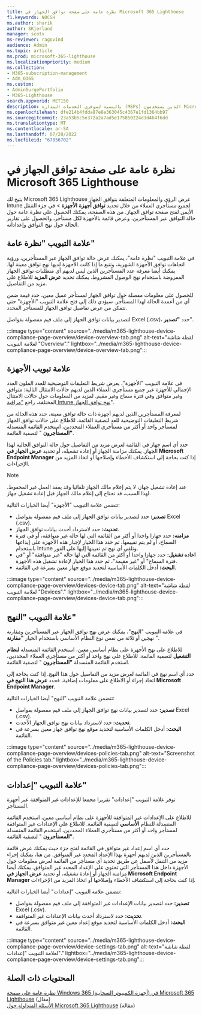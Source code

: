 ```yaml
---
title: نظرة عامة على صفحة توافق الجهاز في Microsoft 365 Lighthouse
f1.keywords: NOCSH
ms.author: sharik
author: SKjerland
manager: scotv
ms-reviewer: ragovind
audience: Admin
ms.topic: article
ms.prod: microsoft-365-lighthouse
ms.localizationpriority: medium
ms.collection:
- M365-subscription-management
- Adm_O365
ms.custom:
- AdminSurgePortfolio
- M365-Lighthouse
search.appverid: MET150
description: بالنسبة لموفري الخدمات المدارة (MSPs) الذين يستخدمون Microsoft 365 Lighthouse، تعرف على صفحة توافق الجهاز.
ms.openlocfilehash: dfe214b4fdda87e8e363045c4367e1fd1364bb97
ms.sourcegitcommit: 23a53b5c5e372a2a7ad5e175850224d3d464f6dd
ms.translationtype: MT
ms.contentlocale: ar-SA
ms.lasthandoff: 07/28/2022
ms.locfileid: "67056702"
---
```

# <a name="overview-of-the-device-compliance-page-in-microsoft-365-lighthouse"></a>نظرة عامة على صفحة توافق الجهاز في Microsoft 365 Lighthouse

يتيح لك Microsoft 365 Lighthouse عرض الرؤى والمعلومات المتعلقة بتوافق الجهاز Intune لجميع مستأجري العملاء من خلال تحديد **توافق أجهزة** **الأجهزة** >  في جزء التنقل الأيمن لفتح صفحة توافق الجهاز. من هذه الصفحة، يمكنك الحصول على نظرة عامة حول حالة التوافق عبر المستأجرين، وعرض قائمة بالأجهزة لكل مستأجر، والحصول على تقارير الحالة حول نهج التوافق وإعداداته.

## <a name="overview-tab"></a>علامة التبويب "نظرة عامة"  
  
في علامة التبويب "نظرة عامة"، يمكنك عرض حالة توافق الجهاز عبر المستأجرين، ورؤية اتجاهات توافق الأجهزة الشهرية، وتتبع ما إذا كانت الأجهزة لديها نهج توافق معينة لها. يمكنك أيضا معرفة عدد المستأجرين الذين ليس لديهم أي متطلبات توافق الجهاز المفروضة باستخدام نهج الوصول المشروط. يمكنك تحديد **عرض المزيد** للاطلاع على مزيد من التفاصيل.

للحصول على معلومات مفصلة حول توافق الجهاز لمستأجر عميل معين، حدد قيمة ضمن أي من أعمدة الحالة لهذا المستأجر. سيؤدي ذلك إلى فتح علامة التبويب "الأجهزة" حتى تتمكن من عرض تفاصيل توافق الجهاز للمستأجر المحدد.

لتصدير بيانات توافق الجهاز إلى ملف قيم مفصولة بفواصل Excel (.csv)، حدد **"تصدير**".

:::image type="content" source="../media/m365-lighthouse-device-compliance-page-overview/device-overview-tab.png" alt-text="لقطة شاشة لعلامة التبويب &quot;Overview&quot;." lightbox="../media/m365-lighthouse-device-compliance-page-overview/device-overview-tab.png":::

## <a name="devices-tab"></a>علامة تبويب الأجهزة

في علامة التبويب "الأجهزة"، يعرض شريط التعليقات التوضيحية للعدد الملون العدد الإجمالي للأجهزة عبر جميع مستأجري العملاء الذين لديهم حالات الامتثال التالية: متوافق وغير متوافق وفي فترة سماح وغير مقيم. لمزيد من المعلومات حول حالات الامتثال المختلفة، راجع ["مراقبة Intune نهج توافق الجهاز](/mem/intune/protect/compliance-policy-monitor)".

لمعرفة المستأجرين الذين لديهم أجهزة ذات حالة توافق معينة، حدد هذه الحالة من شريط التعليقات التوضيحية للعد لتصفية القائمة. للاطلاع على حالات توافق الجهاز لمستأجر واحد أو أكثر من مستأجري العملاء المحددين، استخدم القائمة المنسدلة **"المستأجرون** " لتصفية القائمة.

حدد أي اسم جهاز في القائمة لعرض مزيد من التفاصيل حول حالة التوافق الحالية لهذا الجهاز. يمكنك مزامنة الجهاز أو إعادة تشغيله، أو تحديد **عرض الجهاز في Microsoft Endpoint Manager** إذا كنت بحاجة إلى استكشاف الأخطاء وإصلاحها أو اتخاذ المزيد من الإجراءات.

> [!NOTE]
> عند إعادة تشغيل جهاز، لا يتم إعلام مالك الجهاز تلقائيا وقد يفقد العمل غير المحفوظ. لهذا السبب، قد تحتاج إلى إعلام مالك الجهاز قبل إعادة تشغيل جهاز.

تتضمن علامة التبويب "الأجهزة" أيضا الخيارات التالية:

- **تصدير:** حدد لتصدير بيانات توافق الجهاز إلى ملف قيم مفصولة بفواصل Excel (.csv).
- **تحديث:** حدد لاسترداد أحدث بيانات توافق الجهاز.
- **مزامنه:** حدد جهازا واحدا أو أكثر من القائمة التي لها حالة غير متوافقة، أو في فترة السماح، أو لم يتم تقييمها، ثم حدد هذا الخيار لإجبار هذه الأجهزة على إيداعها باستخدام Intune وتلقي أي نهج تم تعيينها إليها على الفور.
- **اعاده تشغيل:** حدد جهازا واحدا أو أكثر من القائمة التي لها حالة "غير متوافقة" أو "في فترة السماح" أو "غير مقيمة"، ثم حدد هذا الخيار لإعادة تشغيل هذه الأجهزة.
- **البحث:** أدخل الكلمات الأساسية لتحديد موقع جهاز معين بسرعة في القائمة.
 
:::image type="content" source="../media/m365-lighthouse-device-compliance-page-overview/devices-device-tab.png" alt-text="لقطة شاشة لعلامة التبويب &quot;Devices&quot;." lightbox="../media/m365-lighthouse-device-compliance-page-overview/devices-device-tab.png":::

## <a name="policies-tab"></a>علامة التبويب "النهج"

في علامة التبويب "النهج"، يمكنك عرض نهج توافق الجهاز عبر المستأجرين ومقارنة نهجين أو ثلاثة من نفس نوع النظام الأساسي باستخدام الخيار **"مقارنة** ".

للاطلاع على نهج الأجهزة على نظام أساسي معين، استخدم القائمة المنسدلة **لنظام التشغيل** لتصفية القائمة. للاطلاع على نهج واحد أو أكثر من مستأجري العملاء المحددين، استخدم القائمة المنسدلة **"المستأجرون** " لتصفية القائمة.

حدد أي اسم نهج في القائمة لعرض مزيد من التفاصيل حول هذا النهج. إذا كنت بحاجة إلى اتخاذ إجراء أو الاطلاع على معلومات إضافية، فحدد **عرض هذا النهج في Microsoft Endpoint Manager**.

تتضمن علامة التبويب "النهج" أيضا الخيارات التالية:

- **تصدير:** حدد لتصدير بيانات نهج توافق الجهاز إلى ملف قيم مفصولة بفواصل Excel (.csv).
- **تحديث:** حدد لاسترداد بيانات نهج توافق الجهاز الأحدث.
- **البحث:** أدخل الكلمات الأساسية لتحديد موقع نهج توافق جهاز معين بسرعة في القائمة.

:::image type="content" source="../media/m365-lighthouse-device-compliance-page-overview/devices-policies-tab.png" alt-text="Screenshot of the Policies tab." lightbox="../media/m365-lighthouse-device-compliance-page-overview/devices-policies-tab.png":::

## <a name="settings-tab"></a>علامة التبويب "إعدادات"

توفر علامة التبويب "إعدادات" تقريرا مجمعا للإعدادات غير المتوافقة عبر أجهزة المستأجر. 

للاطلاع على الإعدادات غير المتوافقة للأجهزة على نظام أساسي معين، استخدم القائمة المنسدلة للنظام **الأساسي** لتصفية القائمة. للاطلاع على الإعدادات غير المتوافقة لمستأجر واحد أو أكثر من مستأجري العملاء المحددين، استخدم القائمة المنسدلة **"المستأجرون** " لتصفية القائمة.

حدد أي اسم إعداد غير متوافق في القائمة لفتح جزء حيث يمكنك عرض قائمة بالمستأجرين الذين لديهم أجهزة بهذا الإعداد المحدد غير المتوافق. من هنا، يمكنك إجراء مزيد من التنقل لأسفل عن طريق تحديد أي مستأجر من القائمة لعرض معلومات حول الأجهزة داخل هذا المستأجر التي تحتوي على الإعداد المحدد غير المتوافق. يمكنك أيضا مزامنة الجهاز أو إعادة تشغيله، أو تحديد **عرض الجهاز في Microsoft Endpoint Manager** إذا كنت بحاجة إلى استكشاف الأخطاء وإصلاحها أو اتخاذ المزيد من الإجراءات.

تتضمن علامة التبويب "إعدادات" أيضا الخيارات التالية:

- **تصدير:** حدد لتصدير بيانات الإعدادات غير المتوافقة إلى ملف قيم مفصولة بفواصل Excel (.csv).
- **تحديث:** حدد لاسترداد أحدث بيانات الإعدادات غير المتوافقة.
- **البحث:** أدخل الكلمات الأساسية لتحديد موقع إعداد معين غير متوافق بسرعة في القائمة.

:::image type="content" source="../media/m365-lighthouse-device-compliance-page-overview/device-settings-tab.png" alt-text="لقطة شاشة لعلامة التبويب &quot;إعدادات&quot;." lightbox="../media/m365-lighthouse-device-compliance-page-overview/device-settings-tab.png":::

## <a name="related-content"></a>المحتويات ذات الصلة

[نظرة عامة على صفحة Windows 365 (أجهزة الكمبيوتر السحابية) في Microsoft 365 Lighthouse](m365-lighthouse-win365-page-overview.md) (مقال)\
[الأسئلة المتداولة حول Microsoft 365 Lighthouse](m365-lighthouse-faq.yml) (مقالة)
